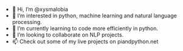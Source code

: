 - 👋 Hi, I’m @xysmalobia
- 👀 I’m interested in python, machine learning and natural language processing.
- 🌱 I’m currently learning to code more efficiently in python.
- 💞️ I’m looking to collaborate on NLP projects.
- 📫 Check out some of my live projects on piandpython.net

<!---
xysmalobia/xysmalobia is a ✨ special ✨ repository because its `README.md` (this file) appears on your GitHub profile.
You can click the Preview link to take a look at your changes.
--->
